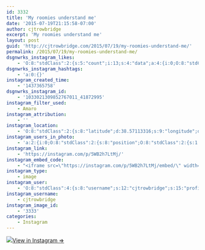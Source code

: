```yaml
---
id: 3332
title: 'My roomies understand me'
date: '2015-07-19T21:15:58-07:00'
author: cjtrowbridge
excerpt: 'My roomies understand me'
layout: post
guid: 'http://cjtrowbridge.com/2015/07/19/my-roomies-understand-me/'
permalink: /2015/07/19/my-roomies-understand-me/
dsgnwrks_instagram_likes:
    - 'O:8:"stdClass":2:{s:5:"count";i:13;s:4:"data";a:4:{i:0;O:8:"stdClass":4:{s:8:"username";s:9:"jimmieeee";s:15:"profile_picture";s:84:"https://instagramimages-a.akamaihd.net/profiles/profile_28064856_75sq_1376196501.jpg";s:2:"id";s:8:"28064856";s:9:"full_name";s:12:"Jimmie Erwin";}i:1;O:8:"stdClass":4:{s:8:"username";s:14:"mz.magalicious";s:15:"profile_picture";s:116:"https://igcdn-photos-e-a.akamaihd.net/hphotos-ak-xaf1/t51.2885-19/s150x150/11358084_736776089782836_1972841223_a.jpg";s:2:"id";s:8:"40968953";s:9:"full_name";s:30:"maggie #RNWCLV Raiders Dodgers";}i:2;O:8:"stdClass":4:{s:8:"username";s:12:"pdxwonderboy";s:15:"profile_picture";s:84:"https://instagramimages-a.akamaihd.net/profiles/profile_32060586_75sq_1376987150.jpg";s:2:"id";s:8:"32060586";s:9:"full_name";s:12:"Ilan Gerould";}i:3;O:8:"stdClass":4:{s:8:"username";s:15:"chrisvalentinee";s:15:"profile_picture";s:107:"https://igcdn-photos-c-a.akamaihd.net/hphotos-ak-xat1/t51.2885-19/11078876_1569972113267538_546654529_a.jpg";s:2:"id";s:8:"48711966";s:9:"full_name";s:21:"Christopher Valentine";}}}'
dsgnwrks_instagram_hashtags:
    - 'a:0:{}'
instagram_created_time:
    - '1437365758'
dsgnwrks_instagram_id:
    - '1033021309852767011_41872995'
instagram_filter_used:
    - Amaro
instagram_attribution:
    - ''
instagram_location:
    - 'O:8:"stdClass":2:{s:8:"latitude";d:38.57113316;s:9:"longitude";d:-121.42017562;}'
instagram_users_in_photo:
    - 'a:2:{i:0;O:8:"stdClass":2:{s:8:"position";O:8:"stdClass":2:{s:1:"y";d:0.24236111;s:1:"x";d:0.083333336;}s:4:"user";O:8:"stdClass":4:{s:8:"username";s:10:"romothegod";s:15:"profile_picture";s:107:"https://igcdn-photos-f-a.akamaihd.net/hphotos-ak-xaf1/t51.2885-19/11256115_607848489351645_1383549513_a.jpg";s:2:"id";s:9:"206196510";s:9:"full_name";s:10:"Jacob Romo";}}i:1;O:8:"stdClass":2:{s:8:"position";O:8:"stdClass":2:{s:1:"y";d:0.46666667;s:1:"x";d:0.18958333;}s:4:"user";O:8:"stdClass":4:{s:8:"username";s:13:"rhinocerosrob";s:15:"profile_picture";s:85:"https://instagramimages-a.akamaihd.net/profiles/profile_241345295_75sq_1350961252.jpg";s:2:"id";s:9:"241345295";s:9:"full_name";s:12:"Robert Leach";}}}'
instagram_link:
    - 'https://instagram.com/p/5WB2h7LtMj/'
instagram_embed_code:
    - "<iframe src=\"https://instagram.com/p/5WB2h7LtMj/embed/\" width=\"612\" height=\"710\" frameborder=\"0\" scrolling=\"no\" allowtransparency=\"true\"></iframe>\n"
instagram_type:
    - image
instagram_user:
    - 'O:8:"stdClass":4:{s:8:"username";s:12:"cjtrowbridge";s:15:"profile_picture";s:107:"https://igcdn-photos-g-a.akamaihd.net/hphotos-ak-xap1/t51.2885-19/11205819_940973412608942_1083705953_a.jpg";s:2:"id";s:8:"41872995";s:9:"full_name";s:13:"CJ Trowbridge";}'
instagram_username:
    - cjtrowbridge
instagram_image_id:
    - '3333'
categories:
    - Instagram
---
```


[![](http://blog.cjtrowbridge.com/wp-content/uploads/2015/07/11242738_1609064956009801_397642173_n.jpg)](https://instagram.com/p/5WB2h7LtMj/)[View in Instagram ⇒](https://instagram.com/p/5WB2h7LtMj/)